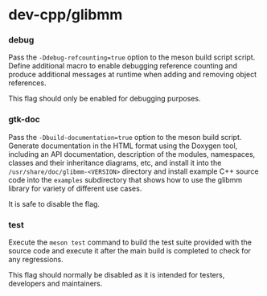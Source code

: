 # dev-cpp/glibmm

### debug
Pass the `-Ddebug-refcounting=true` option to the meson build script script. Define additional macro to enable debugging reference counting and produce additional messages at runtime when adding and removing object references.

This flag should only be enabled for debugging purposes.

### gtk-doc
Pass the `-Dbuild-documentation=true` option to the meson build script. Generate documentation in the HTML format using the Doxygen tool, including an API documentation, description of the modules, namespaces, classes and their inheritance diagrams, etc, and install it into the `/usr/share/doc/glibmm-<VERSION>` directory and install example C++ source code into the `examples` subdirectory that shows how to use the glibmm library for variety of different use cases.

It is safe to disable the flag.

### test
Execute the `meson test` command to build the test suite provided with the source code and execute it after the main build is completed to check for any regressions.

This flag should normally be disabled as it is intended for testers, developers and maintainers.
